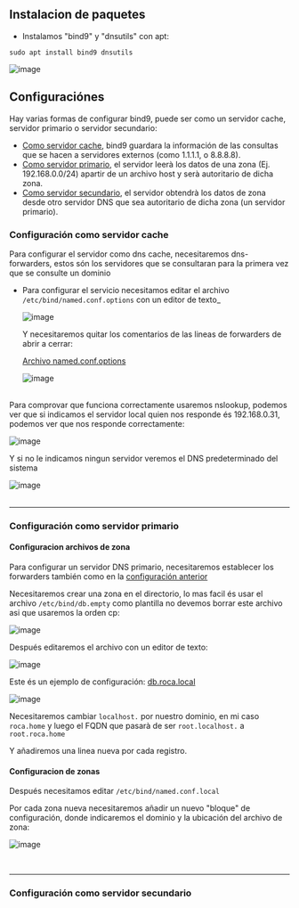 ## Instalacion de paquetes

- Instalamos "bind9" y "dnsutils" con apt:

`sudo apt install bind9 dnsutils`

![image](https://github.com/R3TR0R0C4/Useful-Self-Hosted/assets/95719205/e2926197-5867-44ba-82be-a2619781f121)


## Configuraciónes
Hay varias formas de configurar bind9, puede ser como un servidor cache, servidor primario o servidor secundario:

- [Como servidor cache](bind9install.md#configuración-como-servidor-cache), bind9 guardara la información de las consultas que se hacen a servidores externos (como 1.1.1.1, o 8.8.8.8).
- [Como servidor primario](bind9install.md#configuración-como-servidor-primario), el servidor leerà los datos de una zona (Ej. 192.168.0.0/24) apartir de un archivo host y serà autoritario de dicha zona.
- [Como servidor secundario](bind9install.md#configuración-como-servidor-secundario), el servidor obtendrà los datos de zona desde otro servidor DNS que sea autoritario de dicha zona (un servidor primario).


### Configuración como servidor cache
Para configurar el servidor como dns cache, necesitaremos dns-forwarders, estos són los servidores que se consultaran para la primera vez que se consulte un dominio

* Para configurar el servicio necesitamos editar el archivo `/etc/bind/named.conf.options` con un editor de texto_

  ![image](https://github.com/R3TR0R0C4/Useful-Self-Hosted/assets/95719205/0c57181c-c063-4eb7-81c9-80a777864955)

  Y necesitaremos quitar los comentarios de las lineas de forwarders de abrir a cerrar:

  [Archivo named.conf.options](named.conf.options/named.conf.options)

  ![image](https://github.com/R3TR0R0C4/Useful-Self-Hosted/assets/95719205/b32316b9-dc60-405c-978f-5446b249e582)
<br>
  Para comprovar que funciona correctamente usaremos nslookup, podemos ver que si indicamos el servidor local quien nos responde és 192.168.0.31, podemos ver que nos responde correctamente:

  ![image](https://github.com/R3TR0R0C4/Useful-Self-Hosted/assets/95719205/8c750418-cd8c-4ab4-b212-5004b210cd34)

  Y si no le indicamos ningun servidor veremos el DNS predeterminado del sistema
  
  ![image](https://github.com/R3TR0R0C4/Useful-Self-Hosted/assets/95719205/c103abd5-98e0-4187-9988-d36e814368c3)
<br>
<br>

---

### Configuración como servidor primario

#### Configuracion archivos de zona

  Para configurar un servidor DNS primario, necesitaremos establecer los forwarders también como en la [configuración anterior](bind9install.md#configuración-como-servidor-cache)

  Necesitaremos crear una zona en el directorio, lo mas facil és usar el archivo `/etc/bind/db.empty` como plantilla no devemos borrar este archivo asi que usaremos la orden cp:

  ![image](https://github.com/R3TR0R0C4/Useful-Self-Hosted/assets/95719205/2ffebbef-7021-40fd-bfaf-002681fee48d)

  Después editaremos el archivo con un editor de texto:

  ![image](https://github.com/R3TR0R0C4/Useful-Self-Hosted/assets/95719205/a69588d0-2d9e-471d-ac99-f4c4b55dc09c)

  Este és un ejemplo de configuración: [db.roca.local](configZonas/zonadb.roca.home)

  ![image](https://github.com/R3TR0R0C4/Useful-Self-Hosted/assets/95719205/c1c2c372-4f45-4496-8550-e43fa2d50c34)

  Necesitaremos cambiar `localhost.` por nuestro dominio, en mi caso `roca.home` y luego el FQDN que pasarà de ser `root.localhost.` a `root.roca.home`

  Y añadiremos una linea nueva por cada registro.

#### Configuracion de zonas

  Después necesitamos editar `/etc/bind/named.conf.local`

  Por cada zona nueva necesitaremos añadir un nuevo "bloque" de configuración, donde indicaremos el dominio y la ubicación del archivo de zona:
  
  ![image](https://github.com/R3TR0R0C4/Useful-Self-Hosted/assets/95719205/9307d096-6b6e-41e3-9149-17d41554bfc5)

<br>

---

### Configuración como servidor secundario
